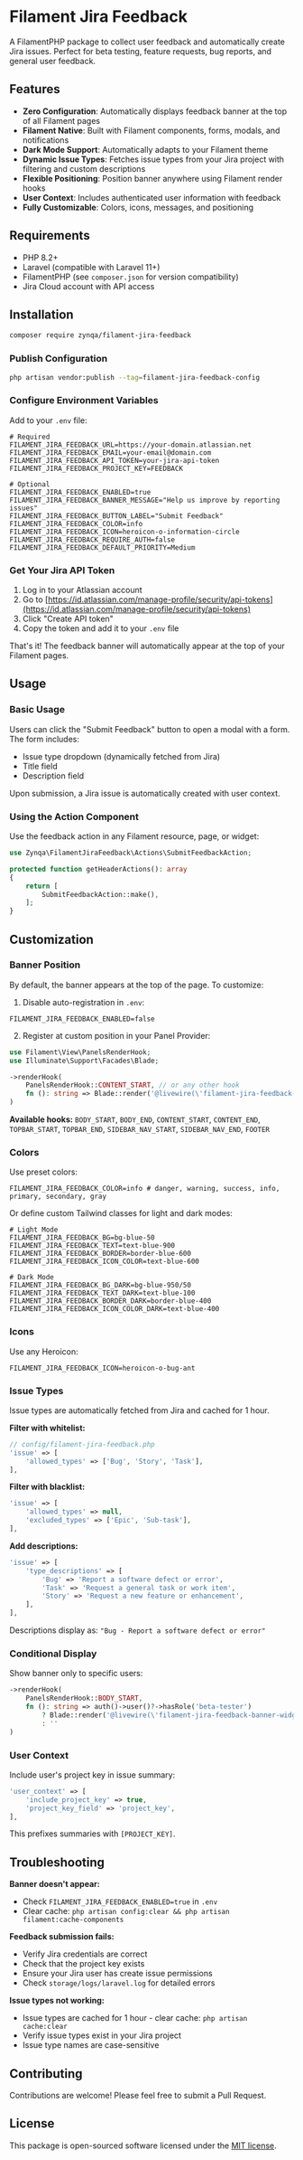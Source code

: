 # Filament Jira Feedback

A FilamentPHP package to collect user feedback and automatically create Jira issues. Perfect for beta testing, feature requests, bug reports, and general user feedback.

## Features

- **Zero Configuration**: Automatically displays feedback banner at the top of all Filament pages
- **Filament Native**: Built with Filament components, forms, modals, and notifications
- **Dark Mode Support**: Automatically adapts to your Filament theme
- **Dynamic Issue Types**: Fetches issue types from your Jira project with filtering and custom descriptions
- **Flexible Positioning**: Position banner anywhere using Filament render hooks
- **User Context**: Includes authenticated user information with feedback
- **Fully Customizable**: Colors, icons, messages, and positioning

## Requirements

- PHP 8.2+
- Laravel (compatible with Laravel 11+)
- FilamentPHP (see `composer.json` for version compatibility)
- Jira Cloud account with API access

## Installation

```bash
composer require zynqa/filament-jira-feedback
```

### Publish Configuration

```bash
php artisan vendor:publish --tag=filament-jira-feedback-config
```

### Configure Environment Variables

Add to your `.env` file:

```env
# Required
FILAMENT_JIRA_FEEDBACK_URL=https://your-domain.atlassian.net
FILAMENT_JIRA_FEEDBACK_EMAIL=your-email@domain.com
FILAMENT_JIRA_FEEDBACK_API_TOKEN=your-jira-api-token
FILAMENT_JIRA_FEEDBACK_PROJECT_KEY=FEEDBACK

# Optional
FILAMENT_JIRA_FEEDBACK_ENABLED=true
FILAMENT_JIRA_FEEDBACK_BANNER_MESSAGE="Help us improve by reporting issues"
FILAMENT_JIRA_FEEDBACK_BUTTON_LABEL="Submit Feedback"
FILAMENT_JIRA_FEEDBACK_COLOR=info
FILAMENT_JIRA_FEEDBACK_ICON=heroicon-o-information-circle
FILAMENT_JIRA_FEEDBACK_REQUIRE_AUTH=false
FILAMENT_JIRA_FEEDBACK_DEFAULT_PRIORITY=Medium
```

### Get Your Jira API Token

1. Log in to your Atlassian account
2. Go to [https://id.atlassian.com/manage-profile/security/api-tokens](https://id.atlassian.com/manage-profile/security/api-tokens)
3. Click "Create API token"
4. Copy the token and add it to your `.env` file

That's it! The feedback banner will automatically appear at the top of your Filament pages.

## Usage

### Basic Usage

Users can click the "Submit Feedback" button to open a modal with a form. The form includes:
- Issue type dropdown (dynamically fetched from Jira)
- Title field
- Description field

Upon submission, a Jira issue is automatically created with user context.

### Using the Action Component

Use the feedback action in any Filament resource, page, or widget:

```php
use Zynqa\FilamentJiraFeedback\Actions\SubmitFeedbackAction;

protected function getHeaderActions(): array
{
    return [
        SubmitFeedbackAction::make(),
    ];
}
```

## Customization

### Banner Position

By default, the banner appears at the top of the page. To customize:

1. Disable auto-registration in `.env`:
```env
FILAMENT_JIRA_FEEDBACK_ENABLED=false
```

2. Register at custom position in your Panel Provider:
```php
use Filament\View\PanelsRenderHook;
use Illuminate\Support\Facades\Blade;

->renderHook(
    PanelsRenderHook::CONTENT_START, // or any other hook
    fn (): string => Blade::render('@livewire(\'filament-jira-feedback-banner-widget\')')
)
```

**Available hooks:** `BODY_START`, `BODY_END`, `CONTENT_START`, `CONTENT_END`, `TOPBAR_START`, `TOPBAR_END`, `SIDEBAR_NAV_START`, `SIDEBAR_NAV_END`, `FOOTER`

### Colors

Use preset colors:
```env
FILAMENT_JIRA_FEEDBACK_COLOR=info # danger, warning, success, info, primary, secondary, gray
```

Or define custom Tailwind classes for light and dark modes:
```env
# Light Mode
FILAMENT_JIRA_FEEDBACK_BG=bg-blue-50
FILAMENT_JIRA_FEEDBACK_TEXT=text-blue-900
FILAMENT_JIRA_FEEDBACK_BORDER=border-blue-600
FILAMENT_JIRA_FEEDBACK_ICON_COLOR=text-blue-600

# Dark Mode
FILAMENT_JIRA_FEEDBACK_BG_DARK=bg-blue-950/50
FILAMENT_JIRA_FEEDBACK_TEXT_DARK=text-blue-100
FILAMENT_JIRA_FEEDBACK_BORDER_DARK=border-blue-400
FILAMENT_JIRA_FEEDBACK_ICON_COLOR_DARK=text-blue-400
```

### Icons

Use any Heroicon:
```env
FILAMENT_JIRA_FEEDBACK_ICON=heroicon-o-bug-ant
```

### Issue Types

Issue types are automatically fetched from Jira and cached for 1 hour.

**Filter with whitelist:**
```php
// config/filament-jira-feedback.php
'issue' => [
    'allowed_types' => ['Bug', 'Story', 'Task'],
],
```

**Filter with blacklist:**
```php
'issue' => [
    'allowed_types' => null,
    'excluded_types' => ['Epic', 'Sub-task'],
],
```

**Add descriptions:**
```php
'issue' => [
    'type_descriptions' => [
        'Bug' => 'Report a software defect or error',
        'Task' => 'Request a general task or work item',
        'Story' => 'Request a new feature or enhancement',
    ],
],
```

Descriptions display as: `"Bug - Report a software defect or error"`

### Conditional Display

Show banner only to specific users:
```php
->renderHook(
    PanelsRenderHook::BODY_START,
    fn (): string => auth()->user()?->hasRole('beta-tester')
        ? Blade::render('@livewire(\'filament-jira-feedback-banner-widget\')')
        : ''
)
```

### User Context

Include user's project key in issue summary:
```php
'user_context' => [
    'include_project_key' => true,
    'project_key_field' => 'project_key',
],
```

This prefixes summaries with `[PROJECT_KEY]`.

## Troubleshooting

**Banner doesn't appear:**
- Check `FILAMENT_JIRA_FEEDBACK_ENABLED=true` in `.env`
- Clear cache: `php artisan config:clear && php artisan filament:cache-components`

**Feedback submission fails:**
- Verify Jira credentials are correct
- Check that the project key exists
- Ensure your Jira user has create issue permissions
- Check `storage/logs/laravel.log` for detailed errors

**Issue types not working:**
- Issue types are cached for 1 hour - clear cache: `php artisan cache:clear`
- Verify issue types exist in your Jira project
- Issue type names are case-sensitive

## Contributing

Contributions are welcome! Please feel free to submit a Pull Request.

## License

This package is open-sourced software licensed under the [MIT license](LICENSE.md).
